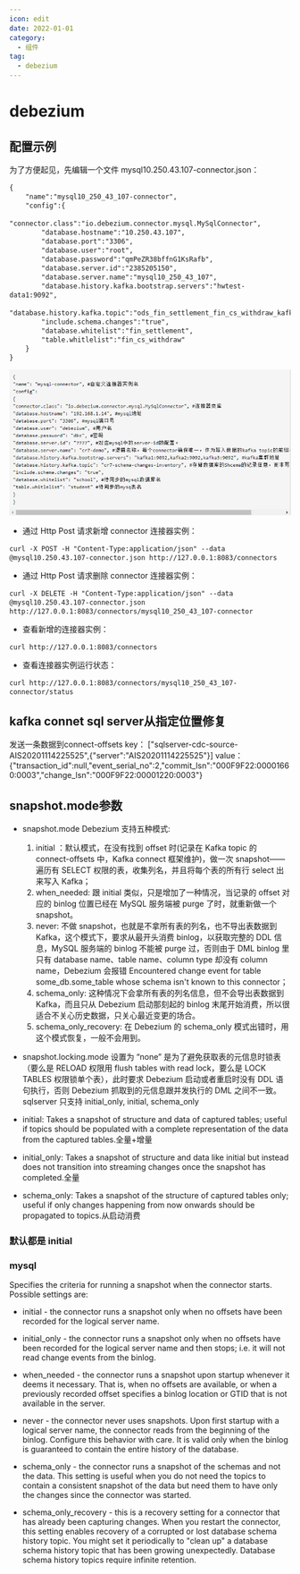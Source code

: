 ```yaml
---
icon: edit
date: 2022-01-01
category:
  - 组件
tag:
  - debezium
---
```


# debezium

## 配置示例

为了方便起见，先编辑一个文件 mysql10.250.43.107-connector.json：


```
{
    "name":"mysql10_250_43_107-connector",
    "config":{
        "connector.class":"io.debezium.connector.mysql.MySqlConnector",
        "database.hostname":"10.250.43.107",
        "database.port":"3306",
        "database.user":"root",
        "database.password":"qmPeZR38bffnG1KsRafb",
        "database.server.id":"2385205150",
        "database.server.name":"mysql10_250_43_107",
        "database.history.kafka.bootstrap.servers":"hwtest-data1:9092",
        "database.history.kafka.topic":"ods_fin_settlement_fin_cs_withdraw_kafka",
        "include.schema.changes":"true",
        "database.whitelist":"fin_settlement",
        "table.whitlelist":"fin_cs_withdraw"
    }
}
```

![](/assets/images/042CDA8A-7327-4E97-A135-ABA3D3BDAF94.png)

* 通过 Http Post 请求新增 connector 连接器实例：
```
curl -X POST -H "Content-Type:application/json" --data @mysql10.250.43.107-connector.json http://127.0.0.1:8083/connectors
```
* 通过 Http Post 请求删除 connector 连接器实例：
```
curl -X DELETE -H "Content-Type:application/json" --data @mysql10.250.43.107-connector.json http://127.0.0.1:8083/connectors/mysql10_250_43_107-connector
```
* 查看新增的连接器实例：
```
curl http://127.0.0.1:8083/connectors 
```

* 查看连接器实例运行状态：
```
curl http://127.0.0.1:8083/connectors/mysql10_250_43_107-connector/status
```

## kafka connet  sql server从指定位置修复

发送一条数据到connect-offsets
key：
["sqlserver-cdc-source-AIS20201114225525",{"server":"AIS20201114225525"}]
value：
{"transaction_id":null,"event_serial_no":2,"commit_lsn":"000F9F22:00001660:0003","change_lsn":"000F9F22:00001220:0003"}

## snapshot.mode参数

* snapshot.mode
Debezium 支持五种模式:
    1. initial ：默认模式，在没有找到 offset 时(记录在 Kafka topic 的 connect-offsets 中，Kafka connect 框架维护)，做一次 snapshot——遍历有 SELECT 权限的表，收集列名，并且将每个表的所有行 select 出来写入 Kafka；
    2. when_needed: 跟 initial 类似，只是增加了一种情况，当记录的 offset 对应的 binlog 位置已经在 MySQL 服务端被 purge 了时，就重新做一个 snapshot。
    3. never: 不做 snapshot，也就是不拿所有表的列名，也不导出表数据到 Kafka，这个模式下，要求从最开头消费 binlog，以获取完整的 DDL 信息，MySQL 服务端的 binlog 不能被 purge 过，否则由于 DML binlog 里只有 database name、table name、column type 却没有 column name，Debezium 会报错 Encountered change event for table some_db.some_table whose schema isn't known to this connector；
    4. schema_only: 这种情况下会拿所有表的列名信息，但不会导出表数据到 Kafka，而且只从 Debezium 启动那刻起的 binlog 末尾开始消费，所以很适合不关心历史数据，只关心最近变更的场合。
    5. schema_only_recovery: 在 Debezium 的 schema_only 模式出错时，用这个模式恢复，一般不会用到。
* snapshot.locking.mode
设置为 “none” 是为了避免获取表的元信息时锁表（要么是 RELOAD 权限用 flush tables with read lock，要么是 LOCK TABLES 权限锁单个表），此时要求 Debezium 启动或者重启时没有 DDL 语句执行，否则 Debezium 抓取到的元信息跟并发执行的 DML 之间不一致。
sqlserver 只支持
initial_only, initial, schema_only

* initial: Takes a snapshot of structure and data of captured tables; useful if topics should be populated with a complete representation of the data from the captured tables.全量+增量
* initial_only: Takes a snapshot of structure and data like initial but instead does not transition into streaming changes once the snapshot has completed.全量
* schema_only: Takes a snapshot of the structure of captured tables only; useful if only changes happening from now onwards should be propagated to topics.从启动消费


### 默认都是 initial

### mysql

Specifies the criteria for running a snapshot when the connector starts. Possible settings are:

* initial - the connector runs a snapshot only when no offsets have been recorded for the logical server name.

* initial_only - the connector runs a snapshot only when no offsets have been recorded for the logical server name and then stops; i.e. it will not read change events from the binlog.

* when_needed - the connector runs a snapshot upon startup whenever it deems it necessary. That is, when no offsets are available, or when a previously recorded offset specifies a binlog location or GTID that is not available in the server.

* never - the connector never uses snapshots. Upon first startup with a logical server name, the connector reads from the beginning of the binlog. Configure this behavior with care. It is valid only when the binlog is guaranteed to contain the entire history of the database.

* schema_only - the connector runs a snapshot of the schemas and not the data. This setting is useful when you do not need the topics to contain a consistent snapshot of the data but need them to have only the changes since the connector was started.

* schema_only_recovery - this is a recovery setting for a connector that has already been capturing changes. When you restart the connector, this setting enables recovery of a corrupted or lost database schema history topic. You might set it periodically to "clean up" a database schema history topic that has been growing unexpectedly. Database schema history topics require infinite retention.